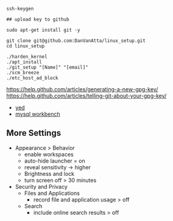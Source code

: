 ```
ssh-keygen

## upload key to github

sudo apt-get install git -y

git clone git@github.com:DanVanAtta/linux_setup.git
cd linux_setup

./harden_kernel
./apt_install
./git_setup "[Name]" "[email]"
./scm_breeze
./etc_host_ad_block

```

https://help.github.com/articles/generating-a-new-gpg-key/
https://help.github.com/articles/telling-git-about-your-gpg-key/

- [yed](https://www.yworks.com/products/yed/download)
- [mysql workbench](http://dev.mysql.com/downloads/workbench/)


## More Settings

- Appearance > Behavior
  - enable workspaces
  - auto-hide launcher = on
  - reveal sensitivity -> higher
  - Brightness and lock
  - turn screen off > 30 minutes
- Security and Privacy
  - Files and Applications
    - record file and application usage > off
  - Search
    - include online search results > off
